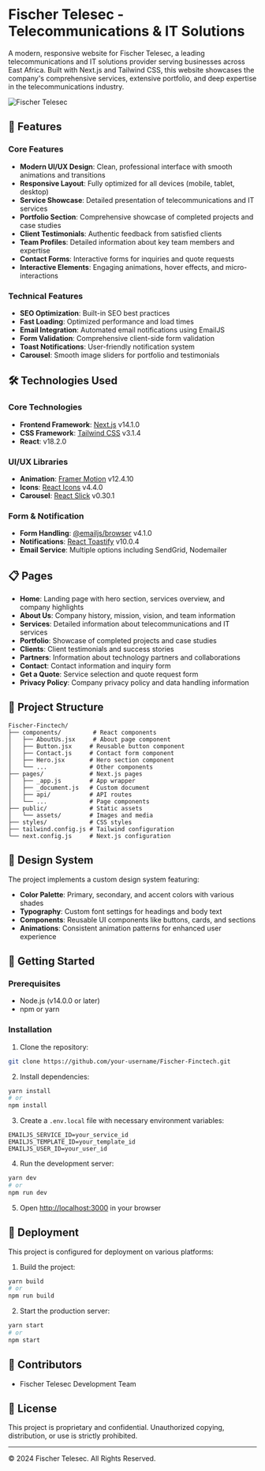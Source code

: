 # Fischer Telesec - Telecommunications & IT Solutions

A modern, responsive website for Fischer Telesec, a leading telecommunications and IT solutions provider serving businesses across East Africa. Built with Next.js and Tailwind CSS, this website showcases the company's comprehensive services, extensive portfolio, and deep expertise in the telecommunications industry.

![Fischer Telesec](public/assets/logo.png)

## 🚀 Features

### Core Features
- **Modern UI/UX Design**: Clean, professional interface with smooth animations and transitions
- **Responsive Layout**: Fully optimized for all devices (mobile, tablet, desktop)
- **Service Showcase**: Detailed presentation of telecommunications and IT services
- **Portfolio Section**: Comprehensive showcase of completed projects and case studies
- **Client Testimonials**: Authentic feedback from satisfied clients
- **Team Profiles**: Detailed information about key team members and expertise
- **Contact Forms**: Interactive forms for inquiries and quote requests
- **Interactive Elements**: Engaging animations, hover effects, and micro-interactions

### Technical Features
- **SEO Optimization**: Built-in SEO best practices
- **Fast Loading**: Optimized performance and load times
- **Email Integration**: Automated email notifications using EmailJS
- **Form Validation**: Comprehensive client-side form validation
- **Toast Notifications**: User-friendly notification system
- **Carousel**: Smooth image sliders for portfolio and testimonials

## 🛠️ Technologies Used

### Core Technologies
- **Frontend Framework**: [Next.js](https://nextjs.org/) v14.1.0
- **CSS Framework**: [Tailwind CSS](https://tailwindcss.com/) v3.1.4
- **React**: v18.2.0

### UI/UX Libraries
- **Animation**: [Framer Motion](https://www.framer.com/motion/) v12.4.10
- **Icons**: [React Icons](https://react-icons.github.io/react-icons/) v4.4.0
- **Carousel**: [React Slick](https://react-slick.neostack.com/) v0.30.1

### Form & Notification
- **Form Handling**: [@emailjs/browser](https://www.emailjs.com/) v4.1.0
- **Notifications**: [React Toastify](https://fkhadra.github.io/react-toastify/) v10.0.4
- **Email Service**: Multiple options including SendGrid, Nodemailer

## 📋 Pages

- **Home**: Landing page with hero section, services overview, and company highlights
- **About Us**: Company history, mission, vision, and team information
- **Services**: Detailed information about telecommunications and IT services
- **Portfolio**: Showcase of completed projects and case studies
- **Clients**: Client testimonials and success stories
- **Partners**: Information about technology partners and collaborations
- **Contact**: Contact information and inquiry form
- **Get a Quote**: Service selection and quote request form
- **Privacy Policy**: Company privacy policy and data handling information

## 🔧 Project Structure

```
Fischer-Finctech/
├── components/         # React components
│   ├── AboutUs.jsx     # About page component
│   ├── Button.jsx     # Reusable button component
│   ├── Contact.js     # Contact form component
│   ├── Hero.jsx       # Hero section component
│   └── ...            # Other components
├── pages/             # Next.js pages
│   ├── _app.js        # App wrapper
│   ├── _document.js   # Custom document
│   ├── api/           # API routes
│   └── ...            # Page components
├── public/            # Static assets
│   └── assets/        # Images and media
├── styles/            # CSS styles
├── tailwind.config.js # Tailwind configuration
└── next.config.js     # Next.js configuration
```

## 🎨 Design System

The project implements a custom design system featuring:

- **Color Palette**: Primary, secondary, and accent colors with various shades
- **Typography**: Custom font settings for headings and body text
- **Components**: Reusable UI components like buttons, cards, and sections
- **Animations**: Consistent animation patterns for enhanced user experience

## 🚀 Getting Started

### Prerequisites

- Node.js (v14.0.0 or later)
- npm or yarn

### Installation

1. Clone the repository:
```bash
git clone https://github.com/your-username/Fischer-Finctech.git
```

2. Install dependencies:
```bash
yarn install
# or
npm install
```

3. Create a `.env.local` file with necessary environment variables:
```env
EMAILJS_SERVICE_ID=your_service_id
EMAILJS_TEMPLATE_ID=your_template_id
EMAILJS_USER_ID=your_user_id
```

4. Run the development server:
```bash
yarn dev
# or
npm run dev
```

5. Open [http://localhost:3000](http://localhost:3000) in your browser

## 🚀 Deployment

This project is configured for deployment on various platforms:

1. Build the project:
```bash
yarn build
# or
npm run build
```

2. Start the production server:
```bash
yarn start
# or
npm start
```

## 👥 Contributors

- Fischer Telesec Development Team

## 📄 License

This project is proprietary and confidential. Unauthorized copying, distribution, or use is strictly prohibited.

---

© 2024 Fischer Telesec. All Rights Reserved.
